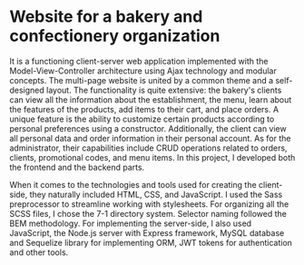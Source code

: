 # Website for a bakery and confectionery organization
It is a functioning client-server web application implemented with the Model-View-Controller architecture using Ajax technology and modular concepts. The multi-page website is united by a common theme and a self-designed layout. The functionality is quite extensive: the bakery's clients can view all the information about the establishment, the menu, learn about the features of the products, add items to their cart, and place orders. A unique feature is the ability to customize certain products according to personal preferences using a constructor. Additionally, the client can view all personal data and order information in their personal account. As for the administrator, their capabilities include CRUD operations related to orders, clients, promotional codes, and menu items. In this project, I developed both the frontend and the backend parts.

When it comes to the technologies and tools used for creating the client-side, they naturally included HTML, CSS, and JavaScript. I used the Sass preprocessor to streamline working with stylesheets. For organizing all the SCSS files, I chose the 7-1 directory system. Selector naming followed the BEM methodology. For implementing the server-side, I also used JavaScript, the Node.js server with Express framework, MySQL database and Sequelize library for implementing ORM, JWT tokens for authentication and other tools.
